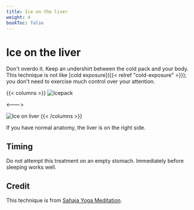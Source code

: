 ```yaml
---
title: Ice on the liver
weight: 4
bookToc: false
---
```


# Ice on the liver

Don't overdo it. Keep an undershirt between the cold pack and your
body. This technique is not like [cold exposure]({{< relref
"cold-exposure" >}}); you don't need to exercise much control over
your attention.

{{< columns >}}
![Icepack](icepack.jpg)

<--->

![Ice on liver](liver.jpg)
{{< /columns >}}

If you have normal anatomy, the liver is on the right side.

## Timing

Do not attempt this treatment on an empty stomach. Immediately
before sleeping works well.

## Credit

This technique is from [Sahaja Yoga Meditation](https://us.sahajayoga.org/).
